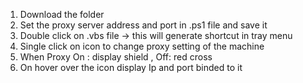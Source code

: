 1. Download the folder
2. Set the proxy server address and port in .ps1 file and save it
3. Double click on .vbs file -> this will generate shortcut in tray menu
4. Single click on icon to change proxy setting of the machine
5. When Proxy On : display shield , Off: red cross
6. On hover over the icon display Ip and port binded to it
